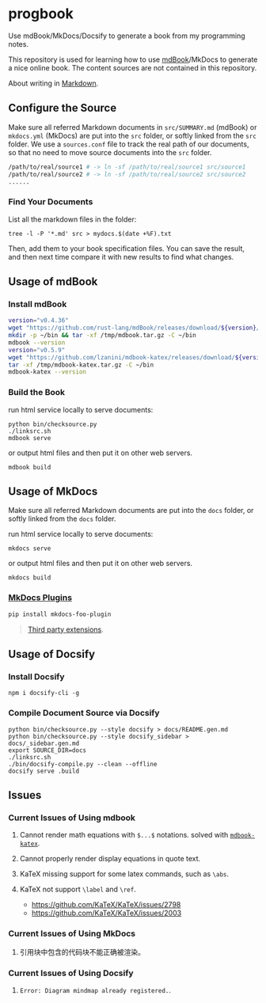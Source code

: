 # progbook

Use mdBook/MkDocs/Docsify to generate a book from my programming notes.

This repository is used for learning how to use [mdBook](https://github.com/rust-lang/mdBook)/MkDocs to generate a nice online book.
The content sources are not contained in this repository.

About writing in [Markdown](https://www.markdownguide.org/).

## Configure the Source

Make sure all referred Markdown documents in `src/SUMMARY.md` (mdBook) or `mkdocs.yml` (MkDocs) are put into the `src` folder, or softly linked from the `src` folder.
We use a `sources.conf` file to track the real path of our documents, so that no need to move source documents into the `src` folder.

```bash
/path/to/real/source1 # -> ln -sf /path/to/real/source1 src/source1
/path/to/real/source2 # -> ln -sf /path/to/real/source2 src/source2
......
```

### Find Your Documents

List all the markdown files in the folder:

```shell
tree -l -P '*.md' src > mydocs.$(date +%F).txt
```

Then, add them to your book specification files.
You can save the result, and then next time compare it with new results to find what changes.

## Usage of mdBook

### Install mdBook

```bash
version="v0.4.36"
wget "https://github.com/rust-lang/mdBook/releases/download/${version}/mdbook-${version}-x86_64-unknown-linux-gnu.tar.gz" --continue -O /tmp/mdbook.tar.gz
mkdir -p ~/bin && tar -xf /tmp/mdbook.tar.gz -C ~/bin
mdbook --version
version="v0.5.9"
wget "https://github.com/lzanini/mdbook-katex/releases/download/${version}/mdbook-katex-${version}-x86_64-unknown-linux-gnu.tar.gz" --continue -O /tmp/mdbook-katex.tar.gz
tar -xf /tmp/mdbook-katex.tar.gz -C ~/bin
mdbook-katex --version
```

### Build the Book

run html service locally to serve documents:

```shell
python bin/checksource.py
./linksrc.sh
mdbook serve
```

or output html files and then put it on other web servers.

```shell
mdbook build
```

## Usage of MkDocs

Make sure all referred Markdown documents are put into the `docs` folder, or softly linked from the `docs` folder.

run html service locally to serve documents:

```shell
mkdocs serve
```

or output html files and then put it on other web servers.

```shell
mkdocs build
```

### [MkDocs Plugins](https://github.com/mkdocs/mkdocs/wiki/MkDocs-Plugins#navigation--page-building)

```bash
pip install mkdocs-foo-plugin
```

> [Third party extensions](https://github.com/Python-Markdown/markdown/wiki/Third-Party-Extensions).

## Usage of Docsify

### Install Docsify

```shell
npm i docsify-cli -g
```

### Compile Document Source via Docsify

```shell
python bin/checksource.py --style docsify > docs/README.gen.md
python bin/checksource.py --style docsify_sidebar > docs/_sidebar.gen.md
export SOURCE_DIR=docs 
./linksrc.sh
./bin/docsify-compile.py --clean --offline
docsify serve .build
```

## Issues

### Current Issues of Using mdbook

1. Cannot render math equations with `$...$` notations.
   solved with [`mdbook-katex`](https://github.com/lzanini/mdbook-katex).

1. Cannot properly render display equations in quote text.

1. KaTeX missing support for some latex commands, such as `\abs`.

1. KaTeX not support `\label` and `\ref`.
   - https://github.com/KaTeX/KaTeX/issues/2798
   - https://github.com/KaTeX/KaTeX/issues/2003

### Current Issues of Using MkDocs

1. 引用块中包含的代码块不能正确被渲染。

### Current Issues of Using Docsify

1. `Error: Diagram mindmap already registered.`.